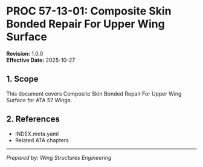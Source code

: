 # PROC 57-13-01: Composite Skin Bonded Repair For Upper Wing Surface

**Revision:** 1.0.0  
**Effective Date:** 2025-10-27

## 1. Scope
This document covers Composite Skin Bonded Repair For Upper Wing Surface for ATA 57 Wings.

## 2. References
- INDEX.meta.yaml
- Related ATA chapters

---
*Prepared by: Wing Structures Engineering*
